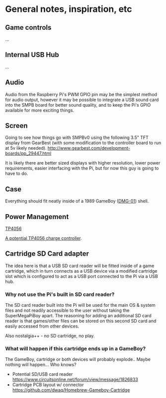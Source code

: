 # General notes, inspiration, etc

## Game controls
...

## Internal USB Hub
...

## Audio
Audio from the Raspberry Pi's PWM GPIO pin may be the simplest method for audio output, however it may be possible to
integrate a USB sound card into the SMPB board for better sound quality, and to keep the Pi's GPIO available for more exciting things.

## Screen
Going to see how things go with SMPBv0 using the following 3.5" TFT display from GearBest (with some modification to the controller board to run at 5v likely needed).
http://www.gearbest.com/development-boards/pp_29447.html

It is likely there are better sized displays with higher resolution, lower power requirements, easier interfacing with the Pi, but for now this guy is going to have to do.

## Case
Everything should fit neatly inside of a 1989 GameBoy ([DMG-01](https://en.wikipedia.org/wiki/Game_Boy)) shell.

## Power Management
[TP4056](https://dlnmh9ip6v2uc.cloudfront.net/datasheets/Prototyping/TP4056.pdf)

[A potential TP4056 charge controller](https://s-media-cache-ak0.pinimg.com/originals/99/e6/60/99e660eb23270c404301e76d8e796097.png).

## Cartridge SD Card adapter

The idea here is that a USB SD card reader will be fitted inside of a game cartridge, which in turn connects as a USB device
via a modified cartridge slot which is configured to act as a USB port connected to the Pi via a USB hub.

### Why not use the Pi's built in SD card reader?
The SD card reader built into the Pi will be used for the main OS & system files and not readily accessible to the user
without taking the SuperMegaPiBoy apart. The reasoning for adding an additional SD card reader is that games/other files can be stored on this second SD card and easily accessed from other devices.

Also nostalgia++ - no SD cartridge, no play.

### What will happen if this cartridge ends up in a GameBoy?
The GameBoy, cartridge or both devices will probably explode.. Maybe nothing will happen... Who knows?

* Potential SD/USB card reader https://www.circuitsonline.net/forum/view/message/1826833
* Cartridge PCB layout w/ connector https://github.com/dwaq/Homebrew-Gameboy-Cartridge
